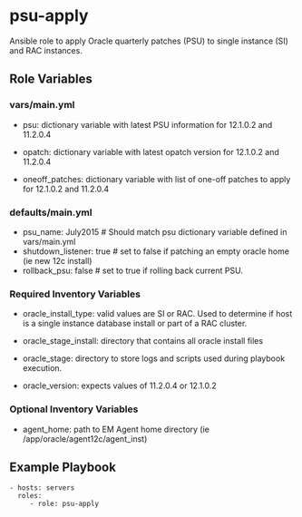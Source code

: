 # psu-apply

Ansible role to apply Oracle quarterly patches (PSU) to single instance (SI) and RAC instances.


## Role Variables

### vars/main.yml

* psu:  dictionary variable with latest PSU information for 12.1.0.2 and 11.2.0.4

* opatch: dictionary variable with latest opatch version for 12.1.0.2 and 11.2.0.4

* oneoff_patches: dictionary variable with list of one-off patches to apply for 12.1.0.2 and 11.2.0.4

### defaults/main.yml

* psu_name: July2015  # Should match psu dictionary variable defined in vars/main.yml
* shutdown_listener: true # set to false if patching an empty oracle home (ie new 12c install)
* rollback_psu: false # set to true if rolling back current PSU.

### Required Inventory Variables

* oracle_install_type: valid values are SI or RAC.  Used to determine if host is a single instance database install or part of a RAC cluster.

* oracle_stage_install: directory that contains all oracle install files

* oracle_stage: directory to store logs and scripts used during playbook execution.

* oracle_version: expects values of 11.2.0.4 or 12.1.0.2

### Optional Inventory Variables

* agent_home: path to EM Agent home directory (ie /app/oracle/agent12c/agent_inst)


## Example Playbook

    - hosts: servers
      roles:
         - role: psu-apply
